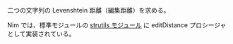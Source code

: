二つの文字列の Levenshtein 距離（編集距離）を求める。

Nim では、標準モジュールの [strutils モジュール](https://nim-lang.org/docs/strutils.html) に editDistance プロシージャとして実装されている。
